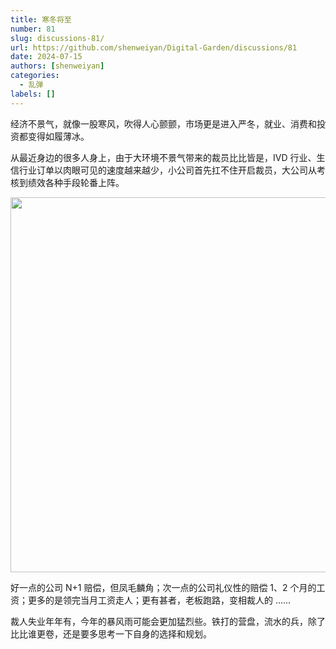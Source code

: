 ```yaml
---
title: 寒冬将至
number: 81
slug: discussions-81/
url: https://github.com/shenweiyan/Digital-Garden/discussions/81
date: 2024-07-15
authors: [shenweiyan]
categories: 
  - 乱弹
labels: []
---
```


经济不景气，就像一股寒风，吹得人心颤颤，市场更是进入严冬，就业、消费和投资都变得如履薄冰。

<!-- more -->

从最近身边的很多人身上，由于大环境不景气带来的裁员比比皆是，IVD 行业、生信行业订单以肉眼可见的速度越来越少，小公司首先扛不住开启裁员，大公司从考核到绩效各种手段轮番上阵。

<img src='https://kg.weiyan.cc/2024/07/you-are-fired.webp' width=600>

好一点的公司 N+1 赔偿，但凤毛麟角；次一点的公司礼仪性的赔偿 1、2 个月的工资；更多的是领完当月工资走人；更有甚者，老板跑路，变相裁人的 ......

裁人失业年年有，今年的暴风雨可能会更加猛烈些。铁打的营盘，流水的兵，除了比比谁更卷，还是要多思考一下自身的选择和规划。

<script src="https://giscus.app/client.js"
	data-repo="shenweiyan/Digital-Garden"
	data-repo-id="R_kgDOKgxWlg"
	data-mapping="number"
	data-term="81"
	data-reactions-enabled="1"
	data-emit-metadata="0"
	data-input-position="bottom"
	data-theme="light"
	data-lang="zh-CN"
	crossorigin="anonymous"
	async>
</script>
